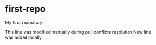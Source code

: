 # first-repo
My first repository

This line was modified manually during pull conflicts resolution
New line was added locally